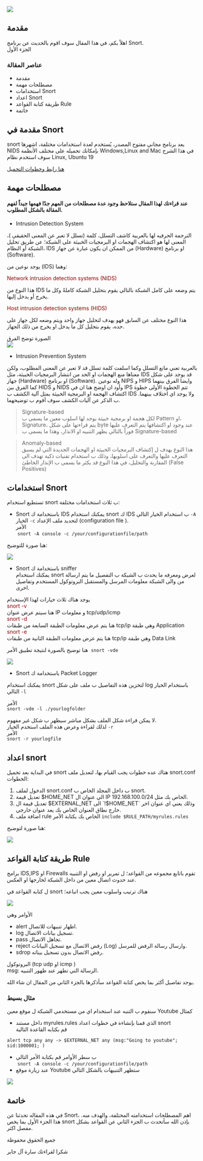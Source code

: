 ![](https://i.ibb.co/KV7yFWH/Screenshot-from-2020-03-26-19-01-29-2.png)

##  مقدمة
اهلاً بكم، في هذا المقال سوف اقوم بالحديث عن برنامج Snort.  
الجزء الأول 


### عناصر المقالة 
- مقدمة 
- مصطلحات مهمة 
- استخدامات Snort
- اعداد Snort 
- طريقة كتابة القواعد Rule
-  خاتمة 

## مقدمة في Snort 
 snort يعد برنامج مجاني مفتوح المصدر، يُستخدم لعدة استخدامات مختلفة، اشهرها NIDS
بإمكانك تحميله على مختلف الأنظمة Windows,Linux and Mac 
في هذا الشرح سوف استخدم نظام Linux, Ubuntu 19   

[هنا رابط وخطوات التحميل](https://www.snort.org/#get-started) 

## مصطلحات مهمة 
#### عند قراءتك لهذا المقال ستلاحظ وجود عدة مصطلحات من المهم جدًا فهمها جيداً لفهم المقالة بالشكل المطلوب. 

- Intrusion Detection System
 
الترجمة الحرفيه لها بالعربية كاشف التسلل،  كلمة (تسلل لا تعبر عن المعنى الحقيقي )، المعنى لها هو اكتشاف الهجمات او البرمجيات الخبيثة على الشبكة؛ عن طريق تحليل الشبكة أو النظام، IDS من الممكن ان يكون عبارة عن جهاز (Hardware) او برنامج (Software). 

يوجد نوعين من (IDS) وهما:

<span style="color:DarkRed">   Network intrusion detection systems (NIDS) </span>

هذا النوع من  IDS يتم وضعه على كامل الشبكة بالتالي يقوم بتحليل الشبكة كاملةً وكل ما يخرج أو يدخل إليها. 


<span style="color:DarkRed">   Host intrusion detection systems (HIDS) </span>

هذا النوع مختلف عن السابق فهو يهدف لتحليل جهاز واحد ويتم وضعه لكل جهاز على حده، يقوم بتحليل كل ما يدخل او يخرج من ذلك الجهاز. 

الصورة توضح الفرق  
![](https://cdn.comparitech.com/wp-content/uploads/2019/02/NIDS-vs-HIDS.jpg)


- Intrusion Prevention System 

بالعربية تعني مانع التسلل وكما اسلفت كلمة تسلل قد لا تعبر عن المعنى المطلوب، ولكن معناها منع الهجمات او الحد من انتشار البرمجيات الخبيثة، مثل IDS قد يوجد على شكل جهاز (Hardware) او برنامج (Software). 
وله نوعين NIPS و HIPS
وايضا الفرق بينهما كما الفرق بين HIDS و NIDS 
وأود ان اوضح هنا ان في IPS تتم الخطوة الأولى خطوة اكتشاف الهجمة او البرمجية الخبيثة بمثل آلية الكشف ب IDS ولا يوجد اي اختلاف بينهما. 
 ب الذكر عن آليات الكشف سوف أقوم  ب توضيحهما.

>  Signature-based  
لكل هجمة او برمجية خبيثة يوجد لها اسلوب معين ما يسمى ب Pattern او، Signature، يتم قراءتها على شكل byte عند وجود او اكتشافها يتم التعرف عليها فوراً بالتالي يظهر التنبيه او الانذار، وهذا ما يسمى ب Signature-based
> 

>  Anomaly-based  
هذا النوع يهدف ل إكتشاف البرمجيات الخبيثة او الهجمات الجديدة التي لم يسبق التعرف عليها والتعرف على اسلوبها، وذلك ب استخدام تقنيات ذكية تهدف الى المقارنة والتحليل، في هذا النوع قد يكثر ما يسمى ب الإنذار الخاطئ (False Positives)
>


## استخدامات Snort  
تستطيع استخدام snort  ب ثلاث استخدامات مختلفة: 
 
- Snort  باستخدامة ك   IDS 
يمكنك استخدام  snort  ك IDS ب استخدام الخيار التالي  `-A` الخيار `-c` لتحديد ملف الإعداد (configuration file ).  
الأمر   
 ` snort -A console -c /your/configurationfile/path `  

هنا صورة للتوضيح: 

![](https://i.ibb.co/jfCsvCc/Screenshot-from-2020-03-26-20-05-28.png)
- Snort   باستخدامة ك sniffer  
 يمكنك استخدام snort لعرض ومعرفه ما يحدث ب الشبكة ب التفصيل ما يتم ارسالة من والى الشبكة معلومات المرسل والمستقبل البروتوكول المستخدم وتفاصيل اخرى.
 
يوجد هناك ثلاث خيارات لهذا الإستخدام   
<span style="color:DarkRed">  snort -v   </span>   
هنا سيتم عرض عنوان IP و معلومات tcp/udp/icmp  
<span style="color:DarkRed">  snort -d   </span>   
هنا يتم عرض معلومات الطبقة السابعة من طبقات tcp/ip وهي طبقة Application  
<span style="color:DarkRed">   snort -e  </span>   
 هنا يتم عرض معلومات الطبقة الثانية من طبقات tcp/ip  وهي طبقة Data Link 

هنا توضيح بالصورة لنتيجة تطبيق الأمر 
 `snort -vde `

![](https://i.ibb.co/nnMHL2B/2.png)


- Snort  باستخدامة ك Packet Logger

يمكنك استخدام snort لتخزين هذه التفاصيل ب ملف على شكل log باستخدام الخيار التالي 
`-l `

الأمر  
`snort -vde -l ./yourlogfolder `

لا يمكن قراءة شكل الملف بشكل مباشر سيظهر ب شكل غير مفهوم.  
لذلك لقراءة وعرض هذه الملف استخدم الخيار `-r `  
الأمر  
`snort -r yourlogfile`


## اعداد snort 
في البداية بعد تحميل snort  هناك عده خطوات يجب القيام بها، لتعديل ملف snort.conf
الخطوات: 
1. الدخول لملف snort.conf ب داخل المجلد الخاص ب snort. 
2. تعديل قيمة $HOME_NET الي عنوان ال IP الخاص بك مثل 192.168.100.0/24. 
3. تعديل قيمة ال $EXTERNAL_NET الى  `!$HOME_NET` وذلك يعني اي عنوان اخر خارج نطاق العنوان الخاص بك يعد عنوان خارجي. 
4. اضافة ملف rule  الخاص بك بكتابة الأمر `include $RULE_PATH/myrules.rules`
 
هنا صورة لتوضيح: 


![](https://i.ibb.co/6mJ61N2/Screenshot-from-2020-03-28-10-15-06-1.png)


## طريقة كتابة القواعد Rule
 برامج IDS,IPS او Firewalls  تقوم باتابع مجموعه من القواعد؛ ل تمرير او رفض او التنبيه عند حدوث اتصال معين من داخل الشبكة لخارجها او العكس. 

ل كتابه القواعد في snort هناك ترتيب واسلوب معين يجب اتباعه؛

![](https://i.ibb.co/BngNPhP/Screen-Shot-2020-03-25-at-10-46-39-AM.png)

الأوامر وهي 
- alert اظهار تنبيهات للاتصال.  
- log تسجيل بيانات الاتصال. 
- pass تجاهل الاتصال.
- reject رفض الاتصال مع تسجيل البيانات (Log) وارسال رسالة الرفض للمرسل. 
- sdrop رفض الاتصال بدون تسجيل بيناته. 

 
البروتوكول  (tcp udp او icmp )  
 msg:  الرسالة التي تظهر عند ظهور التنبيه.   

يوجد تفاصيل أكثر بما يخص كتابة القواعد سأذكرها بالجزء الثاني من المقال ان شاء الله. 

### مثال بسيط
 
سنقوم ب التنبه عند استخدام اي من مستخدمي الشبكة ل موقع معين Youtube كمثال 

-  داخل مستند myrules.rules الذي قمنا بإنشاءة في خطوات اعداد snort  
  قم بكتابه القاعدة التالية 

`alert tcp any any -> $EXTERNAL_NET any (msg:"Going to youtube"; sid:1000001; )`

- ب سطر الأوامر قم بكتابة الأمر التالي  
 ` snort -A console -c /your/configurationfile/path `   
- عند زيارة موقع Youtube ستظهر التنبيهات بالشكل التالي 

![](https://i.ibb.co/S3yrQgr/Screenshot-from-2020-03-26-20-45-09.png)
 
## خاتمة 
في هذه المقاله تحدثنا عن Snort، اهم المصطلحات استخدامته المختلفة، والهدف منه. 
هذا الجزء الأول بما يخص snort بإذن الله سأتحدث ب الجزء الثاني عن القواعد بشكل مفصل اكثر. 



جميع الحقوق محفوظة 

شكرا لقراءتك سارة آل جابر
